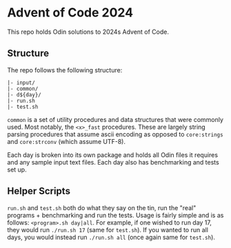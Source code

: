 # Advent of Code 2024
This repo holds Odin solutions to 2024s Advent of Code.

## Structure
The repo follows the following structure:
```
|- input/
|- common/
|- d${day}/
|- run.sh
|- test.sh
```

`common` is a set of utility procedures and data structures
that were commonly used. Most notably, the `<x>_fast` procedures.
These are largely string parsing procedures that assume ascii
encoding as opposed to `core:strings` and `core:strconv` (which
assume UTF-8).

Each day is broken into its own package and holds all Odin files
it requires and any sample input text files. Each day also has
benchmarking and tests set up.

## Helper Scripts
`run.sh` and `test.sh` both do what they say on the tin, run the
"real" programs + benchmarking and run the tests. Usage is fairly
simple and is as follows: `<program>.sh day|all`. For example, if
one wished to run day 17, they would run `./run.sh 17` (same for
`test.sh`). If you wanted to run all days, you would instead run
`./run.sh all` (once again same for `test.sh`).
